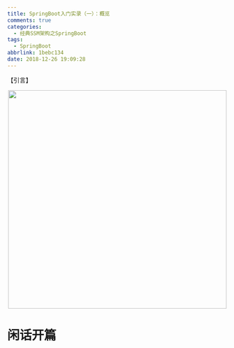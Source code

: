 ```yaml
---
title: SpringBoot入门实录（一）：概览
comments: true
categories:
  - 经典SSM架构之SpringBoot
tags:
  - SpringBoot
abbrlink: 1bebc134
date: 2018-12-26 19:09:28
---
```

【引言】
<div align=center><img src="http://pm4hdun71.bkt.clouddn.com/img/2018/2018-12-27-01.jpg" width="500"/></div>
<!-- more -->

# 闲话开篇
&emsp;&emsp;